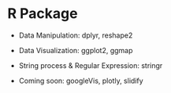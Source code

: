 # R Package

* Data Manipulation: dplyr, reshape2
* Data Visualization: ggplot2, ggmap
* String process & Regular Expression: stringr

* Coming soon: googleVis, plotly, slidify
